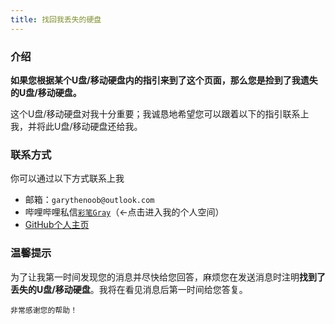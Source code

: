 ```yaml
---
title: 找回我丢失的硬盘
---
```


### 介绍

**如果您根据某个U盘/移动硬盘内的指引来到了这个页面，那么您是捡到了我遗失的U盘/移动硬盘。**

这个U盘/移动硬盘对我十分重要；我诚恳地希望您可以跟着以下的指引联系上我，并将此U盘/移动硬盘还给我。



### 联系方式

你可以通过以下方式联系上我

- 邮箱：`garythenoob@outlook.com`
- 哔哩哔哩私信[`彩笔Gray`](https://space.bilibili.com/448794782)（←点击进入我的个人空间）
- [GitHub个人主页](https://github.com/GarytheNoob)



### 温馨提示

为了让我第一时间发现您的消息并尽快给您回答，麻烦您在发送消息时注明**找到了丢失的U盘/移动硬盘**。我将在看见消息后第一时间给您答复。

    非常感谢您的帮助！
